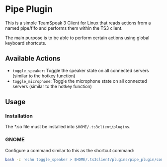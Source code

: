 # Pipe Plugin

This is a simple TeamSpeak 3 Client for Linux that reads actions from a named pipe/fifo and performs them within the
TS3 client.

The main purpose is to be able to perform certain actions using global keyboard shortcuts.

## Available Actions

* `toggle_speaker`: Toggle the speaker state on all connected servers (similar to the hotkey function)
* `toggle_microphone`: Toggle the microphone state on all connected servers (similar to the hotkey function)

## Usage

### Installation

The *.so file must be installed into `$HOME/.ts3client/plugins`.

### GNOME

Configure a command similar to this as the shortcut command:

```bash
bash -c 'echo toggle_speaker > $HOME/.ts3client/plugins/pipe_plugin/commands.pipe'
```
